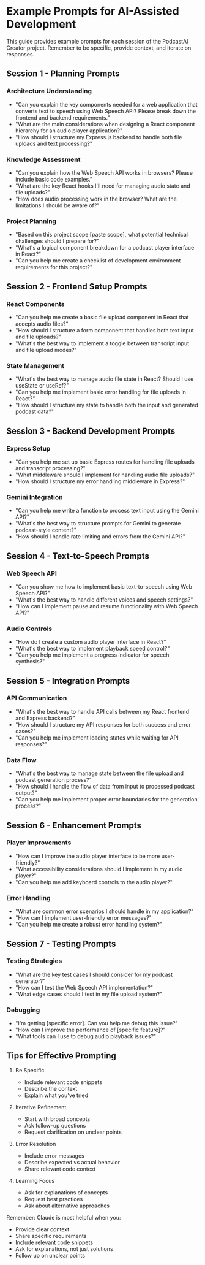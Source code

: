 # Example Prompts for AI-Assisted Development

This guide provides example prompts for each session of the PodcastAI Creator project. Remember to be specific, provide context, and iterate on responses.

## Session 1 - Planning Prompts

### Architecture Understanding
- "Can you explain the key components needed for a web application that converts text to speech using Web Speech API? Please break down the frontend and backend requirements."
- "What are the main considerations when designing a React component hierarchy for an audio player application?"
- "How should I structure my Express.js backend to handle both file uploads and text processing?"

### Knowledge Assessment
- "Can you explain how the Web Speech API works in browsers? Please include basic code examples."
- "What are the key React hooks I'll need for managing audio state and file uploads?"
- "How does audio processing work in the browser? What are the limitations I should be aware of?"

### Project Planning
- "Based on this project scope [paste scope], what potential technical challenges should I prepare for?"
- "What's a logical component breakdown for a podcast player interface in React?"
- "Can you help me create a checklist of development environment requirements for this project?"

## Session 2 - Frontend Setup Prompts

### React Components
- "Can you help me create a basic file upload component in React that accepts audio files?"
- "How should I structure a form component that handles both text input and file uploads?"
- "What's the best way to implement a toggle between transcript input and file upload modes?"

### State Management
- "What's the best way to manage audio file state in React? Should I use useState or useRef?"
- "Can you help me implement basic error handling for file uploads in React?"
- "How should I structure my state to handle both the input and generated podcast data?"

## Session 3 - Backend Development Prompts

### Express Setup
- "Can you help me set up basic Express routes for handling file uploads and transcript processing?"
- "What middleware should I implement for handling audio file uploads?"
- "How should I structure my error handling middleware in Express?"

### Gemini Integration
- "Can you help me write a function to process text input using the Gemini API?"
- "What's the best way to structure prompts for Gemini to generate podcast-style content?"
- "How should I handle rate limiting and errors from the Gemini API?"

## Session 4 - Text-to-Speech Prompts

### Web Speech API
- "Can you show me how to implement basic text-to-speech using Web Speech API?"
- "What's the best way to handle different voices and speech settings?"
- "How can I implement pause and resume functionality with Web Speech API?"

### Audio Controls
- "How do I create a custom audio player interface in React?"
- "What's the best way to implement playback speed control?"
- "Can you help me implement a progress indicator for speech synthesis?"

## Session 5 - Integration Prompts

### API Communication
- "What's the best way to handle API calls between my React frontend and Express backend?"
- "How should I structure my API responses for both success and error cases?"
- "Can you help me implement loading states while waiting for API responses?"

### Data Flow
- "What's the best way to manage state between the file upload and podcast generation process?"
- "How should I handle the flow of data from input to processed podcast output?"
- "Can you help me implement proper error boundaries for the generation process?"

## Session 6 - Enhancement Prompts

### Player Improvements
- "How can I improve the audio player interface to be more user-friendly?"
- "What accessibility considerations should I implement in my audio player?"
- "Can you help me add keyboard controls to the audio player?"

### Error Handling
- "What are common error scenarios I should handle in my application?"
- "How can I implement user-friendly error messages?"
- "Can you help me create a robust error handling system?"

## Session 7 - Testing Prompts

### Testing Strategies
- "What are the key test cases I should consider for my podcast generator?"
- "How can I test the Web Speech API implementation?"
- "What edge cases should I test in my file upload system?"

### Debugging
- "I'm getting [specific error]. Can you help me debug this issue?"
- "How can I improve the performance of [specific feature]?"
- "What tools can I use to debug audio playback issues?"

## Tips for Effective Prompting

1. Be Specific
   - Include relevant code snippets
   - Describe the context
   - Explain what you've tried

2. Iterative Refinement
   - Start with broad concepts
   - Ask follow-up questions
   - Request clarification on unclear points

3. Error Resolution
   - Include error messages
   - Describe expected vs actual behavior
   - Share relevant code context

4. Learning Focus
   - Ask for explanations of concepts
   - Request best practices
   - Ask about alternative approaches

Remember: Claude is most helpful when you:
- Provide clear context
- Share specific requirements
- Include relevant code snippets
- Ask for explanations, not just solutions
- Follow up on unclear points